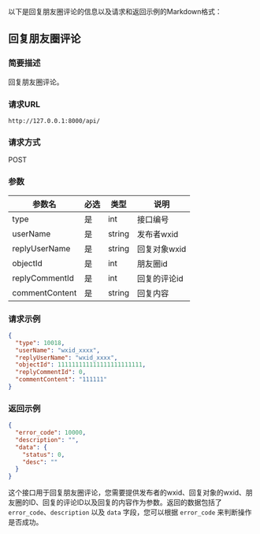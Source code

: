 以下是回复朋友圈评论的信息以及请求和返回示例的Markdown格式：

## 回复朋友圈评论

### 简要描述

回复朋友圈评论。

### 请求URL

```
http://127.0.0.1:8000/api/
```

### 请求方式

POST

### 参数

| 参数名          | 必选 | 类型   | 说明             |
| --------------- | ---- | ------ | ---------------- |
| type            | 是   | int    | 接口编号         |
| userName        | 是   | string | 发布者wxid       |
| replyUserName   | 是   | string | 回复对象wxid     |
| objectId        | 是   | int    | 朋友圈id         |
| replyCommentId  | 是   | int    | 回复的评论id     |
| commentContent  | 是   | string | 回复内容         |

### 请求示例

```json
{
  "type": 10018,
  "userName": "wxid_xxxx",
  "replyUserName": "wxid_xxxx",
  "objectId": 111111111111111111111111,
  "replyCommentId": 0,
  "commentContent": "111111"
}
```

### 返回示例

```json
{
  "error_code": 10000,
  "description": "",
  "data": {
    "status": 0,
    "desc": ""
  }
}
```

这个接口用于回复朋友圈评论，您需要提供发布者的wxid、回复对象的wxid、朋友圈的ID、回复的评论ID以及回复的内容作为参数。返回的数据包括了 `error_code`、`description` 以及 `data` 字段，您可以根据 `error_code` 来判断操作是否成功。